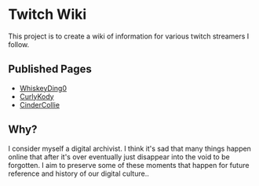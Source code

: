 # Twitch Wiki

This project is to create a wiki of information for various twitch streamers I follow.

## Published Pages

- [WhiskeyDing0](https://sc-idevops.github.io/twitchwiki/whiskeyding0)
- [CurlyKody](https://sc-idevops.github.io/twitchwiki/curlykody/)
- [CinderCollie](https://sc-idevops.github.io/twitchwiki/cindercollie)

## Why?

I consider myself a digital archivist. I think it's sad that many things happen online that after it's over eventually just disappear into the void to be forgotten. I aim to preserve some of these moments that happen for future reference and history of our digital culture..
